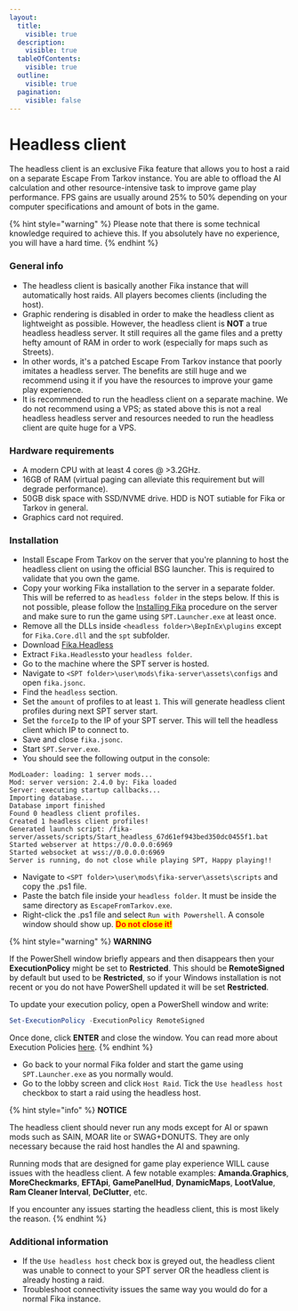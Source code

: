 ```yaml
---
layout:
  title:
    visible: true
  description:
    visible: true
  tableOfContents:
    visible: true
  outline:
    visible: true
  pagination:
    visible: false
---
```


# Headless client

The headless client is an exclusive Fika feature that allows you to host a raid on a separate Escape From Tarkov instance. You are able to offload the AI calculation and other resource-intensive task to improve game play performance. FPS gains are usually around 25% to 50% depending on your computer specifications and amount of bots in the game.

{% hint style="warning" %}
Please note that there is some technical knowledge required to achieve this. If you absolutely have no experience, you will have a hard time.
{% endhint %}

### General info

* The headless client is basically another Fika instance that will automatically host raids. All players becomes clients (including the host).
* Graphic rendering is disabled in order to make the headless client as lightweight as possible. However, the headless client is **NOT** a true headless headless server. It still requires all the game files and a pretty hefty amount of RAM in order to work (especially for maps such as Streets).
* In other words, it's a patched Escape From Tarkov instance that poorly imitates a headless server. The benefits are still huge and we recommend using it if you have the resources to improve your game play experience.
* It is recommended to run the headless client on a separate machine. We do not recommend using a VPS; as stated above this is not a real headless headless server and resources needed to run the headless client are quite huge for a VPS.

### Hardware requirements

* A modern CPU with at least 4 cores @ >3.2GHz.
* 16GB of RAM (virtual paging can alleviate this requirement but will degrade performance).
* 50GB disk space with SSD/NVME drive. HDD is NOT sutiable for Fika or Tarkov in general.
* Graphics card not required.

### Installation

* Install Escape From Tarkov on the server that you're planning to host the headless client on using the official BSG launcher. This is required to validate that you own the game.
* Copy your working Fika installation to the server in a separate folder. This will be referred to as `headless folder` in the steps below. If this is not possible, please follow the [Installing Fika](../installing-fika/) procedure on the server and make sure to run the game using `SPT.Launcher.exe` at least once.
* Remove all the DLLs inside `<headless folder>\BepInEx\plugins` except for `Fika.Core.dll` and the `spt` subfolder.
* Download [Fika.Headless](https://github.com/project-fika/Fika-Headless/releases/tag/v1.3.0)
* Extract `Fika.Headless`to your `headless folder`.
* Go to the machine where the SPT server is hosted.
* Navigate to `<SPT folder>\user\mods\fika-server\assets\configs` and open `fika.jsonc`.
* Find the `headless` section.
* Set the `amount` of profiles to at least `1`. This will generate headless client profiles during next SPT server start.
* Set the `forceIp` to the IP of your SPT server. This will tell the headless client which IP to connect to.
* Save and close `fika.jsonc`.
* Start `SPT.Server.exe`.
* You should see the following output in the console:

```
ModLoader: loading: 1 server mods...
Mod: server version: 2.4.0 by: Fika loaded
Server: executing startup callbacks...
Importing database...
Database import finished
Found 0 headless client profiles.
Created 1 headless client profiles!
Generated launch script: /fika-server/assets/scripts/Start_headless_67d61ef943bed350dc0455f1.bat
Started webserver at https://0.0.0.0:6969
Started websocket at wss://0.0.0.0:6969
Server is running, do not close while playing SPT, Happy playing!!
```

* Navigate to `<SPT folder>\user\mods\fika-server\assets\scripts` and copy the .ps1 file.
* Paste the batch file inside your `headless folder`. It must be inside the same directory as `EscapeFromTarkov.exe`.
* Right-click the .ps1 file and select `Run with Powershell`. A console window should show up. <mark style="color:red;">**Do not close it!**</mark>

{% hint style="warning" %}
**WARNING**

If the PowerShell window briefly appears and then disappears then your **ExecutionPolicy** might be set to **Restricted**. This should be **RemoteSigned** by default but used to be **Restricted**, so if your Windows installation is not recent or you do not have PowerShell updated it will be set **Restricted**.

To update your execution policy, open a PowerShell window and write:

```powershell
Set-ExecutionPolicy -ExecutionPolicy RemoteSigned
```

Once done, click **ENTER** and close the window. You can read more about Execution Policies [here](https://learn.microsoft.com/en-us/powershell/module/microsoft.powershell.core/about/about_execution_policies?view=powershell-7.5).
{% endhint %}

* Go back to your normal Fika folder and start the game using `SPT.Launcher.exe` as you normally would.
* Go to the lobby screen and click `Host Raid`. Tick the `Use headless host` checkbox to start a raid using the headless host.

{% hint style="info" %}
**NOTICE**

The headless client should never run any mods except for AI or spawn mods such as SAIN, MOAR lite or SWAG+DONUTS. They are only necessary because the raid host handles the AI and spawning.

Running mods that are designed for game play experience WILL cause issues with the headless client. A few notable examples: **Amanda.Graphics**, **MoreCheckmarks**, **EFTApi**, **GamePanelHud**, **DynamicMaps**, **LootValue**, **Ram Cleaner Interval**, **DeClutter**, etc.

If you encounter any issues starting the headless client, this is most likely the reason.
{% endhint %}

### Additional information

* If the `Use headless host` check box is greyed out, the headless client was unable to connect to your SPT server OR the headless client is already hosting a raid.
* Troubleshoot connectivity issues the same way you would do for a normal Fika instance.
